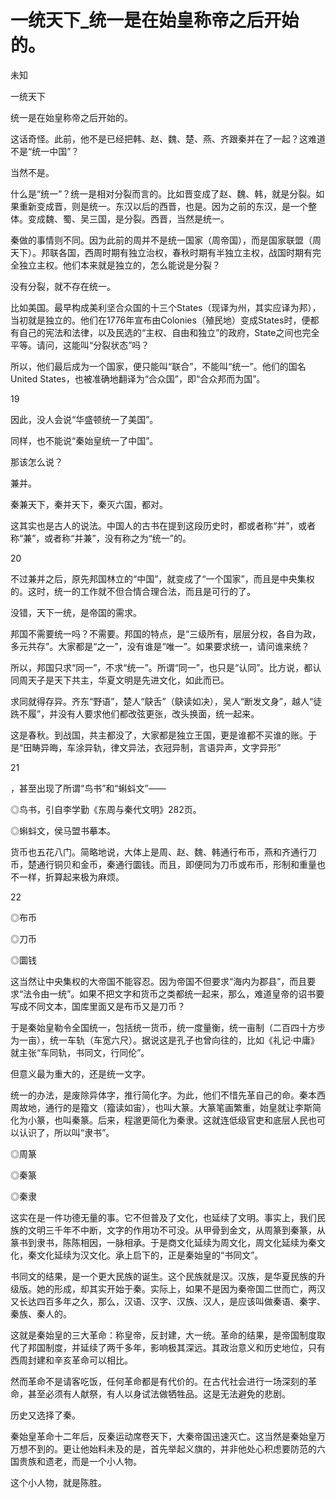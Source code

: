 # 一统天下_统一是在始皇称帝之后开始的。

未知

一统天下

统一是在始皇称帝之后开始的。

这话奇怪。此前，他不是已经把韩、赵、魏、楚、燕、齐跟秦并在了一起？这难道不是“统一中国”？

当然不是。

什么是“统一”？统一是相对分裂而言的。比如晋变成了赵、魏、韩，就是分裂。如果重新变成晋，则是统一。东汉以后的西晋，也是。因为之前的东汉，是一个整体。变成魏、蜀、吴三国，是分裂。西晋，当然是统一。

秦做的事情则不同。因为此前的周并不是统一国家（周帝国），而是国家联盟（周天下）。邦联各国，西周时期有独立治权，春秋时期有半独立主权，战国时期有完全独立主权。他们本来就是独立的，怎么能说是分裂？

没有分裂，就不存在统一。

比如美国。最早构成美利坚合众国的十三个States（现译为州，其实应译为邦），当初就是独立的。他们在1776年宣布由Colonies（殖民地）变成States时，便都有自己的宪法和法律，以及民选的“主权、自由和独立”的政府，State之间也完全平等。请问，这能叫“分裂状态”吗？

所以，他们最后成为一个国家，便只能叫“联合”，不能叫“统一”。他们的国名United States，也被准确地翻译为“合众国”，即“合众邦而为国”。

19

因此，没人会说“华盛顿统一了美国”。

同样，也不能说“秦始皇统一了中国”。

那该怎么说？

兼并。

秦兼天下，秦并天下，秦灭六国，都对。

这其实也是古人的说法。中国人的古书在提到这段历史时，都或者称“并”，或者称“兼”，或者称“并兼”，没有称之为“统一”的。

20

不过兼并之后，原先邦国林立的“中国”，就变成了“一个国家”，而且是中央集权的。这时，统一的工作就不但合情合理合法，而且是可行的了。

没错，天下一统，是帝国的需求。

邦国不需要统一吗？不需要。邦国的特点，是“三级所有，层层分权，各自为政，多元共存”。大家都是“之一”，没有谁是“唯一”。如果要求统一，请问谁来统？

所以，邦国只求“同一”，不求“统一”。所谓“同一”，也只是“认同”。比方说，都认同周天子是天下共主，华夏文明是先进文化，如此而已。

求同就得存异。齐东“野语”，楚人“鴃舌”（鴃读如决），吴人“断发文身”，越人“徒跣不履”，并没有人要求他们都改弦更张，改头换面，统一起来。

这是春秋。到战国，共主都没了，大家都是独立王国，更是谁都不买谁的账。于是“田畴异晦，车涂异轨，律文异法，衣冠异制，言语异声，文字异形”

21

，甚至出现了所谓“鸟书”和“蝌蚪文”——

◎鸟书，引自李学勤《东周与秦代文明》282页。

◎蝌蚪文，侯马盟书摹本。

货币也五花八门。简略地说，大体上是周、赵、魏、韩通行布币，燕和齐通行刀币，楚通行铜贝和金币，秦通行圜钱。而且，即便同为刀币或布币，形制和重量也不一样，折算起来极为麻烦。

22

◎布币

◎刀币

◎圜钱

这当然让中央集权的大帝国不能容忍。因为帝国不但要求“海内为郡县”，而且要求“法令由一统”。如果不把文字和货币之类都统一起来，那么，难道皇帝的诏书要写成不同文本，国库里面又是布币又是刀币？

于是秦始皇勒令全国统一，包括统一货币，统一度量衡，统一亩制（二百四十方步为一亩），统一车轨（车宽六尺）。据说这是孔子也曾向往的，比如《礼记·中庸》就主张“车同轨，书同文，行同伦”。

但意义最为重大的，还是统一文字。

统一的办法，是废除异体字，推行简化字。为此，他们不惜先革自己的命。秦本西周故地，通行的是籀文（籀读如宙），也叫大篆。大篆笔画繁重，始皇就让李斯简化为小篆，也叫秦篆。后来，程邈更简化为秦隶。这就连低级官吏和底层人民也可以认识了，所以叫“隶书”。

◎周篆

◎秦篆

◎秦隶

这实在是一件功德无量的事。它不但普及了文化，也延续了文明。事实上，我们民族的文明三千年不中断，文字的作用功不可没。从甲骨到金文，从周篆到秦篆，从篆书到隶书，陈陈相因，一脉相承。于是商文化延续为周文化，周文化延续为秦文化，秦文化延续为汉文化。承上启下的，正是秦始皇的“书同文”。

书同文的结果，是一个更大民族的诞生。这个民族就是汉。汉族，是华夏民族的升级版。她的形成，却其实开始于秦。实际上，如果不是因为秦帝国二世而亡，两汉又长达四百多年之久，那么，汉语、汉字、汉族、汉人，是应该叫做秦语、秦字、秦族、秦人的。

这就是秦始皇的三大革命：称皇帝，反封建，大一统。革命的结果，是帝国制度取代了邦国制度，并延续了两千多年，影响极其深远。其政治意义和历史地位，只有西周封建和辛亥革命可以相比。

然而革命不是请客吃饭，任何革命都是有代价的。在古代社会进行一场深刻的革命，甚至必须有人献祭，有人以身试法做牺牲品。这是无法避免的悲剧。

历史又选择了秦。

秦始皇革命十二年后，反秦运动席卷天下，大秦帝国迅速灭亡。这当然是秦始皇万万想不到的。更让他始料未及的是，首先举起义旗的，并非他处心积虑要防范的六国贵族和遗老，而是一个小人物。

这个小人物，就是陈胜。